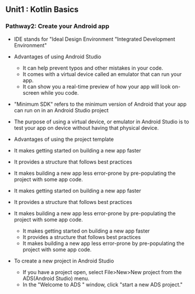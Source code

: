 ## Unit1 : Kotlin Basics



### Pathway2: Create your Android app



* IDE stands for "Ideal Design Environment "Integrated Development Environment"

* Advantages of using Android Studio

  * It can help prevent typos and other mistakes in your code.
  * It comes with a virtual device called an emulator that can run your app.
  * It can show you a real-time preview of how your app will look on-screen while you code.

* "Minimum SDK" refers to the minimum version of Android that your app can run on in an Android Studio project

  

* The purpose of using a virtual device, or emulator in Android Studio is to test your app on device without having that physical device.

* Advantages of using  the project template

* It makes getting started on building a new app faster

* It provides a structure that follows best practices

* It makes building a new app less error-prone by pre-populating the project with some app code. 

* It makes getting started on building a new app faster

* It provides a structure that follows best practices

* It makes building a new app less error-prone by pre-populating the project with some app code. 

  * It makes getting started on building a new app faster
  * It provides a structure that follows best practices
  * It makes building a new app less error-prone by pre-populating the project with some app code. 

* To create a new project in Android Studio

  * If you have a project open, select File>New>New project  from the  ADS(Android Studio) menu.
  * In the "Welcome to ADS " window, click "start a new ADS project."

  



